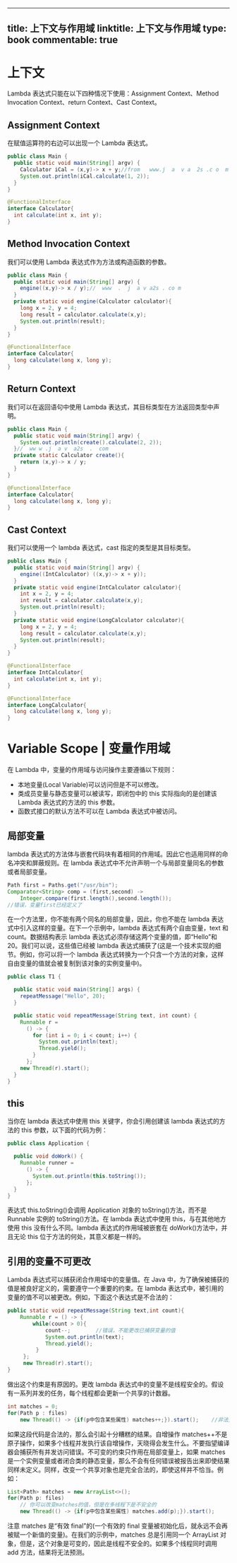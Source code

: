 
---
title: 上下文与作用域
linktitle: 上下文与作用域
type: book
commentable: true
---

# 上下文

Lambda 表达式只能在以下四种情况下使用：Assignment Context、Method Invocation Context、return Context、Cast Context。

## Assignment Context

在赋值运算符的右边可以出现一个 Lambda 表达式。

```java
public class Main {
  public static void main(String[] argv) {
    Calculator iCal = (x,y)-> x + y;//from   www.j  a  v a  2s .c o  m
    System.out.println(iCal.calculate(1, 2));
  }
}

@FunctionalInterface
interface Calculator{
  int calculate(int x, int y);
}
```

## Method Invocation Context

我们可以使用 Lambda 表达式作为方法或构造函数的参数。

```java
public class Main {
  public static void main(String[] argv) {
    engine((x,y)-> x / y);//  www  .  j  a v a2s . co m
  }
  private static void engine(Calculator calculator){
    long x = 2, y = 4;
    long result = calculator.calculate(x,y);
    System.out.println(result);
  }
}

@FunctionalInterface
interface Calculator{
  long calculate(long x, long y);
}
```

## Return Context

我们可以在返回语句中使用 Lambda 表达式，其目标类型在方法返回类型中声明。

```java
public class Main {
  public static void main(String[] argv) {
    System.out.println(create().calculate(2, 2));
  }//  ww w .j  a v  a2s  .  com
  private static Calculator create(){
    return (x,y)-> x / y;
  }
}

@FunctionalInterface
interface Calculator{
  long calculate(long x, long y);
}
```

## Cast Context

我们可以使用一个 lambda 表达式，cast 指定的类型是其目标类型。

```java
public class Main {
  public static void main(String[] argv) {
    engine((IntCalculator) ((x,y)-> x + y));
  }
  private static void engine(IntCalculator calculator){
    int x = 2, y = 4;
    int result = calculator.calculate(x,y);
    System.out.println(result);
  }
  private static void engine(LongCalculator calculator){
    long x = 2, y = 4;
    long result = calculator.calculate(x,y);
    System.out.println(result);
  }
}

@FunctionalInterface
interface IntCalculator{
  int calculate(int x, int y);
}

@FunctionalInterface
interface LongCalculator{
  long calculate(long x, long y);
}
```

# Variable Scope | 变量作用域

在 Lambda 中，变量的作用域与访问操作主要遵循以下规则：

- 本地变量(Local Variable)可以访问但是不可以修改。
- 类成员变量与静态变量可以被读写，即闭包中的 this 实际指向的是创建该 Lambda 表达式的方法的 this 参数。
- 函数式接口的默认方法不可以在 Lambda 表达式中被访问。

## 局部变量

lambda 表达式的方法体与嵌套代码块有着相同的作用域。因此它也适用同样的命名冲突和屏蔽规则。在 lambda 表达式中不允许声明一个与局部变量同名的参数或者局部变量。

```java
Path first = Paths.get("/usr/bin");
Comparator<String> comp = (first,second) ->
    Integer.compare(first.length(),second.length());
//错误，变量first已经定义了
```

在一个方法里，你不能有两个同名的局部变量，因此，你也不能在 lambda 表达式中引入这样的变量。在下一个示例中，lambda 表达式有两个自由变量，text 和 count。数据结构表示 lambda 表达式必须存储这两个变量的值，即“Hello”和 20。我们可以说，这些值已经被 lambda 表达式捕获了(这是一个技术实现的细节。例如，你可以将一个 lambda 表达式转换为一个只含一个方法的对象，这样自由变量的值就会被复制到该对象的实例变量中)。

```java
public class T1 {

  public static void main(String[] args) {
    repeatMessage("Hello", 20);
  }

  public static void repeatMessage(String text, int count) {
    Runnable r =
      () -> {
        for (int i = 0; i < count; i++) {
          System.out.println(text);
          Thread.yield();
        }
      };
    new Thread(r).start();
  }
}
```

## this

当你在 lambda 表达式中使用 this 关键字，你会引用创建该 lambda 表达式的方法的 this 参数，以下面的代码为例：

```java
public class Application {

  public void doWork() {
    Runnable runner =
      () -> {
        System.out.println(this.toString());
      };
  }
}
```

表达式 this.toString()会调用 Application 对象的 toString()方法，而不是 Runnable 实例的 toString()方法。在 lambda 表达式中使用 this，与在其他地方使用 this 没有什么不同。lambda 表达式的作用域被嵌套在 doWork()方法中，并且无论 this 位于方法的何处，其意义都是一样的。

## 引用的变量不可更改

Lambda 表达式可以捕获闭合作用域中的变量值。在 Java 中，为了确保被捕获的值是被良好定义的，需要遵守一个重要的约束。在 lambda 表达式中，被引用的变量的值不可以被更改。例如，下面这个表达式是不合法的：

```java
public static void repeatMessage(String text,int count){
    Runnable r = () -> {
        while(count > 0){
            count--;        //错误，不能更改已捕获变量的值
            System.out.println(text);
            Thread.yield();
         }
     };
     new Thread(r).start();
}
```

做出这个约束是有原因的。更改 lambda 表达式中的变量不是线程安全的。假设有一系列并发的任务，每个线程都会更新一个共享的计数器。

```java
int matches = 0;
for(Path p : files)
    new Thread(() -> {if(p中包含某些属性) matches++;}).start();    //非法更改matches的值
```

如果这段代码是合法的，那么会引起十分糟糕的结果。自增操作 matches++不是原子操作，如果多个线程并发执行该自增操作，天晓得会发生什么。不要指望编译器会捕获所有并发访问错误。不可变的约束只作用在局部变量上，如果 matches 是一个实例变量或者闭合类的静态变量，那么不会有任何错误被报告出来即使结果同样未定义。同样，改变一个共享对象也是完全合法的，即使这样并不恰当。例如：

```java
List<Path> matches = new ArrayList<>();
for(Path p: files)
    // 你可以改变matches的值，但是在多线程下是不安全的
    new Thread(() -> {if(p中包含某些属性) matches.add(p);}).start();
```

注意 matches 是“有效 final”的(一个有效的 final 变量被初始化后，就永远不会再被赋一个新值的变量)。在我们的示例中，matches 总是引用同一个 ArrayList 对象，但是，这个对象是可变的，因此是线程不安全的。如果多个线程同时调用 add 方法，结果将无法预测。

    
